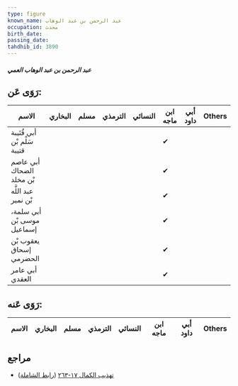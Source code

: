 ```yaml
---
type: figure
known_name: عبد الرحمن بن عبد الوهاب
occupation: محدث
birth_date:
passing_date:
tahdhib_id: 3890
---
```

##### عبد الرحمن بن عبد الوهاب العمي

## رَوَى عَن:
| الاسم                       | البخاري | مسلم | الترمذي | النسائي | ابن ماجه | أبي داود | Others |
| --------------------------- | ------- | ---- | ------- | ------- | -------- | -------- | ------ |
| أبي قُتَيبة سَلْم بْن قتيبة |         |      |         |         | ✔        |          |        |
| أبي عاصم الضحاك بْن مخلد    |         |      |         |         | ✔        |          |        |
| عبد اللَّه بْن نمير         |         |      |         |         | ✔        |          |        |
| أبي سلمة، موسى بْن إسماعيل  |         |      |         |         | ✔        |          |        |
| يعقوب بْن إسحاق الحضرمي     |         |      |         |         | ✔        |          |        |
| أبي عامر العقدي             |         |      |         |         | ✔        |          |        |
## رَوَى عَنه:
| الاسم | البخاري | مسلم | الترمذي | النسائي | ابن ماجه | أبي داود | Others |
| ----- | ------- | ---- | ------- | ------- | -------- | -------- | ------ |
## مراجع
- [تهذيب الكمال ١٧-٢٦٣](obsidian://open?vault=Tahdhib-al-Kamal&file=Figures/٣٨٩٠-عبد%20الرحمن%20بن%20عبد%20الوهاب%20العمي) ([رابط الشاملة](https://shamela.ws/book/3722/8813))
